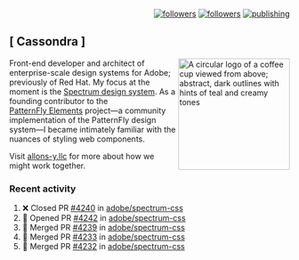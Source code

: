 <p align="right"><a rel="me" href="https://front-end.social/@castastrophe">
    <img alt="followers" title="Follow me on Mastodon" src="https://img.shields.io/mastodon/follow/109297102751309835?domain=https%3A%2F%2Ffront-end.social&label=Follow&logo=mastodon&logoColor=white&style=for-the-badge&labelColor=008080&color=006969"/></a>
  <a href="https://codepen.io/castastrophe/">
    <img alt="followers" title="Follow me on CodePen" src="https://img.shields.io/badge/23-1?color=640464&labelColor=7c007c&style=for-the-badge&logo=codepen&label=Follow"/></a>
<a href="https://castastrophe.medium.com/">
    <img alt="publishing" title="View articles on Medium" src="https://img.shields.io/badge/107-1?color=666&labelColor=444&label=subscribe&logo=medium&logoColor=white&style=for-the-badge"/></a>
</p>

## [&nbsp;Cassondra&nbsp;]

<img align="right" src="https://github-production-user-asset-6210df.s3.amazonaws.com/1840295/253016758-ba468774-1cd3-42c2-8f43-947b5eeb5edf.png" height="200" alt="A circular logo of a coffee cup viewed from above; abstract, dark outlines with hints of teal and creamy tones">

Front-end developer and architect of enterprise-scale design systems for Adobe; previously of Red Hat. My focus at the moment is the [Spectrum design system](https://github.com/adobe/spectrum-css). As a founding contributor to the [PatternFly&nbsp;Elements](https://github.com/patternfly/patternfly-elements) project&mdash;a community implementation of the PatternFly design system&mdash;I became intimately familiar with the nuances of styling web components.

Visit [allons-y.llc](http://allons-y.llc/) for more about how we might work together.

### Recent activity

<!--START_SECTION:activity-->
1. ❌ Closed PR [#4240](https://github.com/adobe/spectrum-css/pull/4240) in [adobe/spectrum-css](https://github.com/adobe/spectrum-css)
2. 💪 Opened PR [#4242](https://github.com/adobe/spectrum-css/pull/4242) in [adobe/spectrum-css](https://github.com/adobe/spectrum-css)
3. 🎉 Merged PR [#4239](https://github.com/adobe/spectrum-css/pull/4239) in [adobe/spectrum-css](https://github.com/adobe/spectrum-css)
4. 🎉 Merged PR [#4233](https://github.com/adobe/spectrum-css/pull/4233) in [adobe/spectrum-css](https://github.com/adobe/spectrum-css)
5. 🎉 Merged PR [#4232](https://github.com/adobe/spectrum-css/pull/4232) in [adobe/spectrum-css](https://github.com/adobe/spectrum-css)
<!--END_SECTION:activity-->
